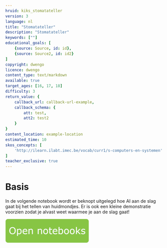 ```yaml
---
hruid: kiks_stomatateller
version: 3
language: nl
title: "Stomatateller"
description: "Stomatateller"
keywords: [""]
educational_goals: [
    {source: Source, id: id}, 
    {source: Source2, id: id2}
]
copyright: dwengo
licence: dwengo
content_type: text/markdown
available: true
target_ages: [16, 17, 18]
difficulty: 3
return_value: {
    callback_url: callback-url-example,
    callback_schema: {
        att: test,
        att2: test2
    }
}
content_location: example-location
estimated_time: 10
skos_concepts: [
    'http://ilearn.ilabt.imec.be/vocab/curr1/s-computers-en-systemen'
]
teacher_exclusive: true
---
```


# Basis
In de volgende notebook wordt er beknopt uitgelegd hoe AI aan de slag gaat bij het tellen van huidmondjes. Er is ook een kleine demonstratie voorzien zodat je alvast weet waarmee je aan de slag gaat!

[![](embed/Knop.png "Knop")](https://kiks.ilabt.imec.be/jupyterhub/?id=1710 "Basis")
